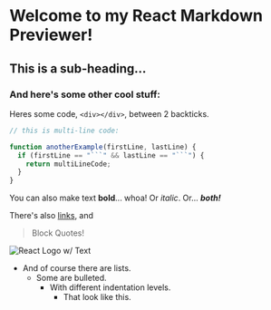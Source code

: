 # Welcome to my React Markdown Previewer!

## This is a sub-heading...

### And here's some other cool stuff:

Heres some code, `<div></div>`, between 2 backticks.

````js
// this is multi-line code:

function anotherExample(firstLine, lastLine) {
  if (firstLine == "```" && lastLine == "```") {
    return multiLineCode;
  }
}
````

You can also make text **bold**... whoa!
Or _italic_.
Or... **_both!_**

There's also [links](https://www.freecodecamp.com), and

> Block Quotes!

![React Logo w/ Text](https://upload.wikimedia.org/wikipedia/commons/thumb/a/a7/React-icon.svg/1200px-React-icon.svg.png)

- And of course there are lists.
  - Some are bulleted.
    - With different indentation levels.
      - That look like this.
